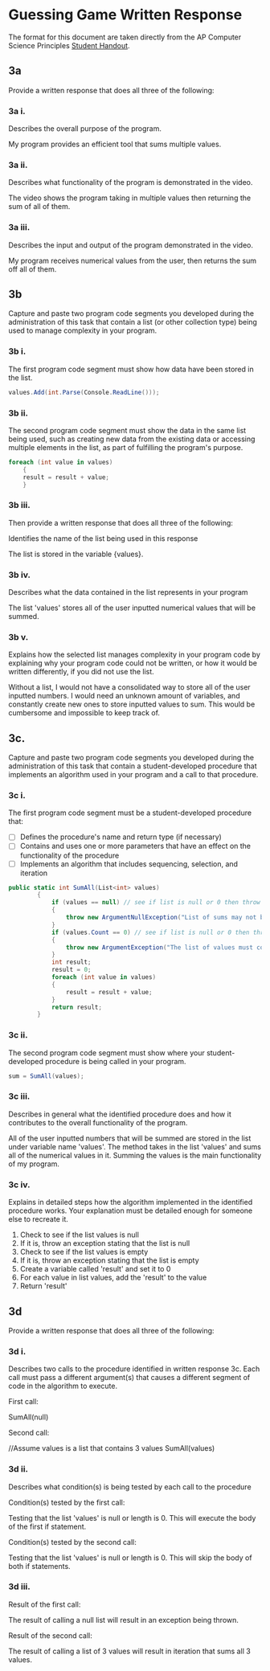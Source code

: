 # Guessing Game Written Response

The format for this document are taken directly from the AP Computer Science
Principles [Student Handout](../support/ap-csp-student-task-directions.pdf).

## 3a

Provide a written response that does all three of the following:

### 3a i.

Describes the overall purpose of the program.

My program provides an efficient tool that sums multiple values. 

### 3a ii.

Describes what functionality of the program is demonstrated in the video.

The video shows the program taking in multiple values then returning the sum of all of them. 

### 3a iii.

Describes the input and output of the program demonstrated in the video.

My program receives numerical values from the user, then returns the sum off all of them. 

## 3b

Capture and paste two program code segments you developed during the
administration of this task that contain a list (or other collection type) being
used to manage complexity in your program.

### 3b i.

The first program code segment must show how data have been stored in the list.

```csharp
values.Add(int.Parse(Console.ReadLine()));
```

### 3b ii.

The second program code segment must show the data in the same list being used,
such as creating new data from the existing data or accessing multiple elements
in the list, as part of fulfilling the program's purpose.

```csharp
foreach (int value in values)
    {
    result = result + value;
    }
```

### 3b iii.

Then provide a written response that does all three of the following:

Identifies the name of the list being used in this response

The list is stored in the variable {values}.

### 3b iv.

Describes what the data contained in the list represents in your program

The list 'values' stores all of the user inputted numerical values that will be summed. 

### 3b v.

Explains how the selected list manages complexity in your program code by
explaining why your program code could not be written, or how it would be
written differently, if you did not use the list.

Without a list, I would not have a consolidated way to store all of the user inputted numbers. I would need an unknown amount of variables, and constantly create new ones to store inputted values to sum. This would be cumbersome and impossible to keep track of. 

## 3c.

Capture and paste two program code segments you developed during the
administration of this task that contain a student-developed procedure that
implements an algorithm used in your program and a call to that procedure.

### 3c i.

The first program code segment must be a student-developed procedure that:

- [ ] Defines the procedure's name and return type (if necessary)
- [ ] Contains and uses one or more parameters that have an effect on the functionality of the procedure
- [ ] Implements an algorithm that includes sequencing, selection, and iteration

```csharp
public static int SumAll(List<int> values)
        {
            if (values == null) // see if list is null or 0 then throw exception 
            {
                throw new ArgumentNullException("List of sums may not be null");
            }
            if (values.Count == 0) // see if list is null or 0 then throw exception 
            {
                throw new ArgumentException("The list of values must contain at least 1 value");
            }
            int result;
            result = 0;
            foreach (int value in values)
            {
                result = result + value;
            }
            return result; 
        }
```

### 3c ii.

The second program code segment must show where your student-developed procedure is being called in your program.

```csharp
sum = SumAll(values);
```

### 3c iii.

Describes in general what the identified procedure does and how it contributes to the overall functionality of the program.

All of the user inputted numbers that will be summed are stored in the list under variable name 'values'. The method takes in the list 'values' and sums all of the numerical values in it. Summing the values is the main functionality of my program. 

### 3c iv.

Explains in detailed steps how the algorithm implemented in the identified procedure works. Your explanation must be detailed enough for someone else to recreate it.

1. Check to see if the list values is null
2. If it is, throw an exception stating that the list is null
3. Check to see if the list values is empty
4. If it is, throw an exception stating that the list is empty
5. Create a variable called 'result' and set it to 0
6. For each value in list values, add the 'result' to the value
7. Return 'result'

## 3d

Provide a written response that does all three of the following:

### 3d i.

Describes two calls to the procedure identified in written response 3c. Each call must pass a different argument(s) that causes a different segment of code in the algorithm to execute.

First call:

SumAll(null)

Second call:

//Assume values is a list that contains 3 values 
SumAll(values)

### 3d ii.

Describes what condition(s) is being tested by each call to the procedure

Condition(s) tested by the first call:
 
Testing that the list 'values' is null or length is 0. This will execute the body of the first if statement. 

Condition(s) tested by the second call:

Testing that the list 'values' is null or length is 0. This will skip the body of both if statements. 

### 3d iii.

Result of the first call:

The result of calling a null list will result in an exception being thrown. 

Result of the second call:

The result of calling a list of 3 values will result in iteration that sums all 3 values. 
